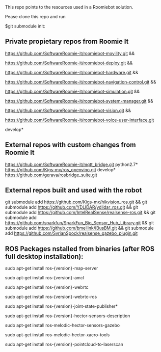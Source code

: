This repo points to the resources used in a Roomiebot solution. 

Pease clone this repo and run 
 
 $git submodule init:

## Private propietary repos from Roomie It

 https://github.com/SoftwareRoomie-it/roomiebot-movility.git &&

 https://github.com/SoftwareRoomie-it/roomiebot-deploy.git &&

 https://github.com/SoftwareRoomie-it/roomiebot-hardware.git &&

 https://github.com/SoftwareRoomie-it/roomiebot-navigation-control.git &&

 https://github.com/SoftwareRoomie-it/roomiebot-simulation.git &&

 https://github.com/SoftwareRoomie-it/roomiebot-system-manager.git &&

 https://github.com/SoftwareRoomie-it/roomiebot-vision.git &&

 https://github.com/SoftwareRoomie-it/roomiebot-voice-user-interface.git


develop*

## External repos with custom changes from Roomie It

https://github.com/SoftwareRoomie-it/mqtt_bridge.git  python2.7*
https://github.com/Kigs-mx/ros_openvino.git	develop*
https://github.com/gerava/rosbridge_suite.git

## External repos built and used with the robot

git submodule add https://github.com/Kigs-mx/hikvision_ros.git &&
git submodule add https://github.com/YDLIDAR/ydlidar_ros.git &&
git submodule add https://github.com/IntelRealSense/realsense-ros.git &&
git submodule add https://github.com/sparkfun/SparkFun_Bio_Sensor_Hub_Library.git &&
git submodule add https://github.com/bmellink/IBusBM.git &&
git submodule add https://github.com/SyrianSpock/realsense_gazebo_plugin.git 

## ROS Packages nstalled from binaries (after ROS full desktop installation):

sudo apt-get install ros-{version}-map-server

sudo apt-get install ros-{version}-amcl

sudo apt-get install ros-{version}-webrtc

sudo apt-get install ros-{version}-webrtc-ros

sudo apt-get install ros-{version}-joint-state-publisher*

sudo apt-get install ros-{version}-hector-sensors-description

sudo apt-get install ros-melodic-hector-sensors-gazebo

sudo apt-get install ros-melodic-hector-xacro-tools

sudo apt-get install ros-{version}-pointcloud-to-laserscan
